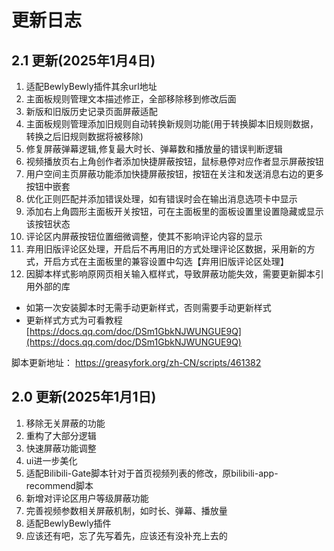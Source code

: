# 更新日志

## 2.1 更新(2025年1月4日)
1. 适配BewlyBewly插件其余url地址
2. 主面板规则管理文本描述修正，全部移除移到修改后面
3. 新版和旧版历史记录页面屏蔽适配
4. 主面板规则管理添加旧规则自动转换新规则功能(用于转换脚本旧规则数据，转换之后旧规则数据将被移除)
5. 修复屏蔽弹幕逻辑,修复最大时长、弹幕数和播放量的错误判断逻辑
6. 视频播放页右上角创作者添加快捷屏蔽按钮，鼠标悬停对应作者显示屏蔽按钮
7. 用户空间主页屏蔽功能添加快捷屏蔽按钮，按钮在关注和发送消息右边的更多按钮中嵌套
8. 优化正则匹配并添加错误处理，如有错误时会在输出消息选项卡中显示
9. 添加右上角圆形主面板开关按钮，可在主面板里的面板设置里设置隐藏或显示该按钮状态
10. 评论区内屏蔽按钮位置细微调整，使其不影响评论内容的显示
11. 弃用旧版评论区处理，开启后不再用旧的方式处理评论区数据，采用新的方式，开启方式在主面板里的兼容设置中勾选【弃用旧版评论区处理】
12. 因脚本样式影响原网页相关输入框样式，导致屏蔽功能失效，需要更新脚本引用外部的库
- 如第一次安装脚本时无需手动更新样式，否则需要手动更新样式
- 更新样式方式为可看教程[https://docs.qq.com/doc/DSm1GbkNJWUNGUE9Q](https://docs.qq.com/doc/DSm1GbkNJWUNGUE9Q)

脚本更新地址： https://greasyfork.org/zh-CN/scripts/461382

## 2.0 更新(2025年1月1日)
1. 移除无关屏蔽的功能
2. 重构了大部分逻辑
3. 快速屏蔽功能调整
4. ui进一步美化
5. 适配Bilibili-Gate脚本针对于首页视频列表的修改，原bilibili-app-recommend脚本
6. 新增对评论区用户等级屏蔽功能
7. 完善视频参数相关屏蔽机制，如时长、弹幕、播放量
8. 适配BewlyBewly插件
9. 应该还有吧，忘了先写着先，应该还有没补充上去的
